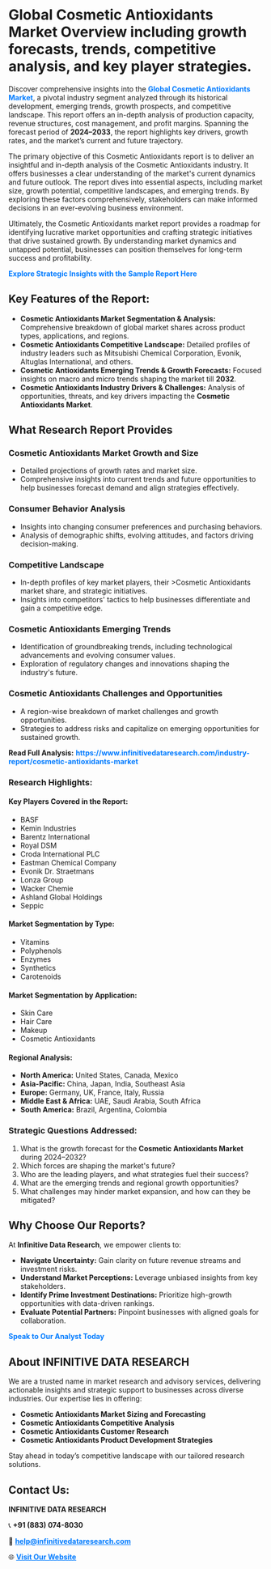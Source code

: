 <h1>Global Cosmetic Antioxidants Market Overview including growth forecasts, trends, competitive analysis, and key player strategies.</h1>
<p>
Discover comprehensive insights into the 
<a href="https://www.infinitivedataresearch.com/industry-report/cosmetic-antioxidants-market" rel="dofollow" style="color: #007BFF; text-decoration: none;"><strong>Global Cosmetic Antioxidants Market</strong></a>, a pivotal industry segment analyzed through its historical development, emerging trends, growth prospects, and competitive landscape. This report offers an in-depth analysis of production capacity, revenue structures, cost management, and profit margins. Spanning the forecast period of <strong>2024–2033</strong>, the report highlights key drivers, growth rates, and the market’s current and future trajectory.
</p>
<p>
The primary objective of this Cosmetic Antioxidants report is to deliver an insightful and in-depth analysis of the Cosmetic Antioxidants industry. It offers businesses a clear understanding of the market's current dynamics and future outlook. The report dives into essential aspects, including market size, growth potential, competitive landscapes, and emerging trends. By exploring these factors comprehensively, stakeholders can make informed decisions in an ever-evolving business environment.
</p>
<p>
Ultimately, the Cosmetic Antioxidants market report provides a roadmap for identifying lucrative market opportunities and crafting strategic initiatives that drive sustained growth. By understanding market dynamics and untapped potential, businesses can position themselves for long-term success and profitability.
</p>
<p>
<a href="https://www.infinitivedataresearch.com/request-sample/reportId=110781" style="color: #007BFF; text-decoration: none;"><strong>Explore Strategic Insights with the Sample Report Here</strong></a>
</p>

<h2>Key Features of the Report:</h2>
<ul>
<li><strong>Cosmetic Antioxidants Market Segmentation & Analysis:</strong> Comprehensive breakdown of global market shares across product types, applications, and regions.</li>
<li><strong>Cosmetic Antioxidants Competitive Landscape:</strong> Detailed profiles of industry leaders such as Mitsubishi Chemical Corporation, Evonik, Altuglas International, and others.</li>
<li><strong>Cosmetic Antioxidants Emerging Trends & Growth Forecasts:</strong> Focused insights on macro and micro trends shaping the market till <strong>2032</strong>.</li>
<li><strong>Cosmetic Antioxidants Industry Drivers & Challenges:</strong> Analysis of opportunities, threats, and key drivers impacting the <strong>Cosmetic Antioxidants Market</strong>.</li>
</ul>

<h2>What Research Report Provides</h2>
<h3>Cosmetic Antioxidants Market Growth and Size</h3>
<ul>
<li>Detailed projections of growth rates and market size.</li>
<li>Comprehensive insights into current trends and future opportunities to help businesses forecast demand and align strategies effectively.</li>
</ul>

<h3>Consumer Behavior Analysis</h3>
<ul>
<li>Insights into changing consumer preferences and purchasing behaviors.</li>
<li>Analysis of demographic shifts, evolving attitudes, and factors driving decision-making.</li>
</ul>

<h3>Competitive Landscape</h3>
<ul>
<li>In-depth profiles of key market players, their >Cosmetic Antioxidants market share, and strategic initiatives.</li>
<li>Insights into competitors' tactics to help businesses differentiate and gain a competitive edge.</li>
</ul>

<h3>Cosmetic Antioxidants Emerging Trends</h3>
<ul>
<li>Identification of groundbreaking trends, including technological advancements and evolving consumer values.</li>
<li>Exploration of regulatory changes and innovations shaping the industry's future.</li>
</ul>

<h3>Cosmetic Antioxidants Challenges and Opportunities</h3>
<ul>
<li>A region-wise breakdown of market challenges and growth opportunities.</li>
<li>Strategies to address risks and capitalize on emerging opportunities for sustained growth.</li>
</ul>
<p><strong>Read Full Analysis:</strong> <a href="https://www.infinitivedataresearch.com/industry-report/cosmetic-antioxidants-market" rel="dofollow" style="color: #007BFF; text-decoration: none;"><strong>https://www.infinitivedataresearch.com/industry-report/cosmetic-antioxidants-market</strong></a></p>
<h3>Research Highlights:</h3>
<h4>Key Players Covered in the Report:</h4>
<ul><li>BASF</li><li>Kemin Industries</li><li>Barentz International</li><li>Royal DSM</li><li>Croda International PLC</li><li>Eastman Chemical Company</li><li>Evonik Dr. Straetmans</li><li>Lonza Group</li><li>Wacker Chemie</li><li>Ashland Global Holdings</li><li>Seppic</li></ul>
<h4>Market Segmentation by Type:</h4>
<ul><li>Vitamins</li><li>Polyphenols</li><li>Enzymes</li><li>Synthetics</li><li>Carotenoids</li></ul>
<h4>Market Segmentation by Application:</h4>
<ul><li>Skin Care</li><li>Hair Care</li><li>Makeup</li><li>Cosmetic Antioxidants</li></ul>

<h4>Regional Analysis:</h4>
<ul>
<li><strong>North America:</strong> United States, Canada, Mexico</li>
<li><strong>Asia-Pacific:</strong> China, Japan, India, Southeast Asia</li>
<li><strong>Europe:</strong> Germany, UK, France, Italy, Russia</li>
<li><strong>Middle East & Africa:</strong> UAE, Saudi Arabia, South Africa</li>
<li><strong>South America:</strong> Brazil, Argentina, Colombia</li>
</ul>

<h3>Strategic Questions Addressed:</h3>
<ol>
<li>What is the growth forecast for the <strong>Cosmetic Antioxidants Market</strong> during 2024–2032?</li>
<li>Which forces are shaping the market's future?</li>
<li>Who are the leading players, and what strategies fuel their success?</li>
<li>What are the emerging trends and regional growth opportunities?</li>
<li>What challenges may hinder market expansion, and how can they be mitigated?</li>
</ol>

<h2>Why Choose Our Reports?</h2>
<p>At <strong>Infinitive Data Research</strong>, we empower clients to:</p>
<ul>
<li><strong>Navigate Uncertainty:</strong> Gain clarity on future revenue streams and investment risks.</li>
<li><strong>Understand Market Perceptions:</strong> Leverage unbiased insights from key stakeholders.</li>
<li><strong>Identify Prime Investment Destinations:</strong> Prioritize high-growth opportunities with data-driven rankings.</li>
<li><strong>Evaluate Potential Partners:</strong> Pinpoint businesses with aligned goals for collaboration.</li>
</ul>
<p><a href="https://www.infinitivedataresearch.com/industry-report/cosmetic-antioxidants-market" rel="dofollow" style="color: #007BFF; text-decoration: none;"><strong>Speak to Our Analyst Today</strong></a></p>

<h2>About INFINITIVE DATA RESEARCH</h2>
<p>We are a trusted name in market research and advisory services, delivering actionable insights and strategic support to businesses across diverse industries. Our expertise lies in offering:</p>
<ul>
<li><strong>Cosmetic Antioxidants Market Sizing and Forecasting</strong></li>
<li><strong>Cosmetic Antioxidants Competitive Analysis</strong></li>
<li><strong>Cosmetic Antioxidants Customer Research</strong></li>
<li><strong>Cosmetic Antioxidants Product Development Strategies</strong></li>
</ul>
<p>Stay ahead in today’s competitive landscape with our tailored research solutions.</p>

<h2>Contact Us:</h2>
<p><strong>INFINITIVE DATA RESEARCH</strong></p>
<p>📞 <strong>+91 (883) 074-8030</strong></p>
<p>📧 <strong><a href="mailto:help@infinitivedataresearch.com" style="color: #007BFF;">help@infinitivedataresearch.com</a></strong></p>
<p>🌐 <strong><a href="https://www.infinitivedataresearch.com" rel="dofollow" style="color: #007BFF;">Visit Our Website</a></strong></p>